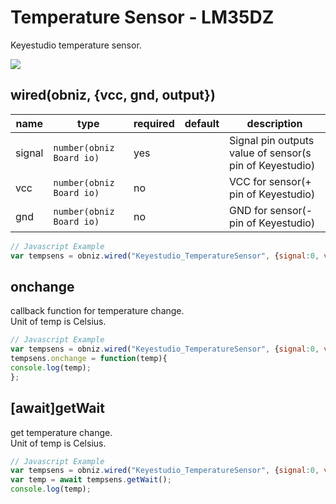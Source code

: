 # Temperature Sensor - LM35DZ
Keyestudio temperature sensor.

![](image.jpg)

## wired(obniz, {vcc, gnd, output})

| name   | type                     | required | default | description                                             |
|--------|--------------------------|----------|---------|---------------------------------------------------------|
| signal | `number(obniz Board io)` | yes      | &nbsp;  | Signal pin outputs value of sensor(s pin of Keyestudio) |
| vcc    | `number(obniz Board io)` | no       | &nbsp;  | VCC for sensor(+ pin of Keyestudio)                     |
| gnd    | `number(obniz Board io)` | no       | &nbsp;  | GND for sensor(- pin of Keyestudio)                     |

```javascript
// Javascript Example
var tempsens = obniz.wired("Keyestudio_TemperatureSensor", {signal:0, vcc:1, gnd:2});
```


## onchange
callback function for temperature change.  
Unit of temp is Celsius.  

```javascript
// Javascript Example
var tempsens = obniz.wired("Keyestudio_TemperatureSensor", {signal:0, vcc:1, gnd:2});
tempsens.onchange = function(temp){
console.log(temp);
};
```


## [await]getWait
get temperature change.  
Unit of temp is Celsius.  

```javascript
// Javascript Example
var tempsens = obniz.wired("Keyestudio_TemperatureSensor", {signal:0, vcc:1, gnd:2});
var temp = await tempsens.getWait();
console.log(temp);
``` 
